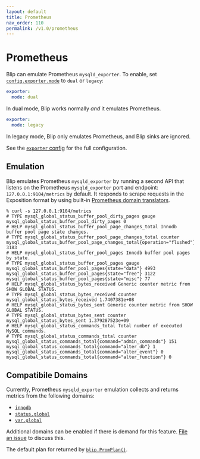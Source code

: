 ```yaml
---
layout: default
title: Prometheus
nav_order: 110
permalink: /v1.0/prometheus
---
```


# Prometheus

Blip can emulate Prometheus `mysqld_exporter`.
To enable, set [`config.exporter.mode`](config/config-file#mode) to `dual` or `legacy`:

```yaml
exporter:
  mode: dual
```

In dual mode, Blip works normally _and_ it emulates Prometheus.

```yaml
exporter:
  mode: legacy
```

In legacy mode, Blip only emulates Prometheus, and Blip sinks are ignored.

See the [`exporter` config](config/config-file#exporter) for the full configuration.

## Emulation

Blip emulates Prometheus `mysqld_exporter` by running a second API that listens on the Prometheus `mysqld_exporter` port and endpoint: `127.0.0.1:9104/metrics` by default.
It responds to scrape requests in the Exposition format by using built-in [Prometheus domain translators](../develop/domain-translator#prometheus-translator).

```
% curl -s 127.0.0.1:9104/metrics
# TYPE mysql_global_status_buffer_pool_dirty_pages gauge
mysql_global_status_buffer_pool_dirty_pages 0
# HELP mysql_global_status_buffer_pool_page_changes_total Innodb buffer pool page state changes.
# TYPE mysql_global_status_buffer_pool_page_changes_total counter
mysql_global_status_buffer_pool_page_changes_total{operation="flushed"} 3183
# HELP mysql_global_status_buffer_pool_pages Innodb buffer pool pages by state.
# TYPE mysql_global_status_buffer_pool_pages gauge
mysql_global_status_buffer_pool_pages{state="data"} 4993
mysql_global_status_buffer_pool_pages{state="free"} 3122
mysql_global_status_buffer_pool_pages{state="misc"} 77
# HELP mysql_global_status_bytes_received Generic counter metric from SHOW GLOBAL STATUS.
# TYPE mysql_global_status_bytes_received counter
mysql_global_status_bytes_received 1.7407381e+08
# HELP mysql_global_status_bytes_sent Generic counter metric from SHOW GLOBAL STATUS.
# TYPE mysql_global_status_bytes_sent counter
mysql_global_status_bytes_sent 1.379287523e+09
# HELP mysql_global_status_commands_total Total number of executed MySQL commands.
# TYPE mysql_global_status_commands_total counter
mysql_global_status_commands_total{command="admin_commands"} 151
mysql_global_status_commands_total{command="alter_db"} 1
mysql_global_status_commands_total{command="alter_event"} 0
mysql_global_status_commands_total{command="alter_function"} 0
```

## Compatibile Domains

Currently, Prometheus `mysqld_exporter` emulation collects and returns metrics from the following domains:

* [`innodb`](metrics/domains#innodb)
* [`status.global`](metrics/domains#statusglobal)
* [`var.global`](metrics/domains#varglobal)

Additional domains can be enabled if there is demand for this feature.
[File an issue](https://github.com/cashapp/blip/issues) to discuss this.

The default plan for returned by [`blip.PromPlan()`](https://pkg.go.dev/github.com/cashapp/blip#PromPlan).
